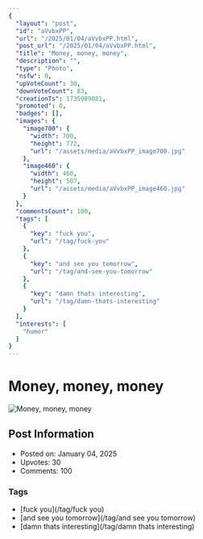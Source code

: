 ```yaml
---
{
  "layout": "post",
  "id": "aVvbxPP",
  "url": "/2025/01/04/aVvbxPP.html",
  "post_url": "/2025/01/04/aVvbxPP.html",
  "title": "Money, money, money",
  "description": "",
  "type": "Photo",
  "nsfw": 0,
  "upVoteCount": 30,
  "downVoteCount": 83,
  "creationTs": 1735989881,
  "promoted": 0,
  "badges": [],
  "images": {
    "image700": {
      "width": 700,
      "height": 772,
      "url": "/assets/media/aVvbxPP_image700.jpg"
    },
    "image460": {
      "width": 460,
      "height": 507,
      "url": "/assets/media/aVvbxPP_image460.jpg"
    }
  },
  "commentsCount": 100,
  "tags": [
    {
      "key": "fuck you",
      "url": "/tag/fuck-you"
    },
    {
      "key": "and see you tomorrow",
      "url": "/tag/and-see-you-tomorrow"
    },
    {
      "key": "damn thats interesting",
      "url": "/tag/damn-thats-interesting"
    }
  ],
  "interests": [
    "humor"
  ]
}
---
```


# Money, money, money

![Money, money, money](/assets/media/aVvbxPP_image700.jpg)

## Post Information

- Posted on: January 04, 2025
- Upvotes: 30
- Comments: 100

### Tags

- [fuck you](/tag/fuck you)
- [and see you tomorrow](/tag/and see you tomorrow)
- [damn thats interesting](/tag/damn thats interesting)
